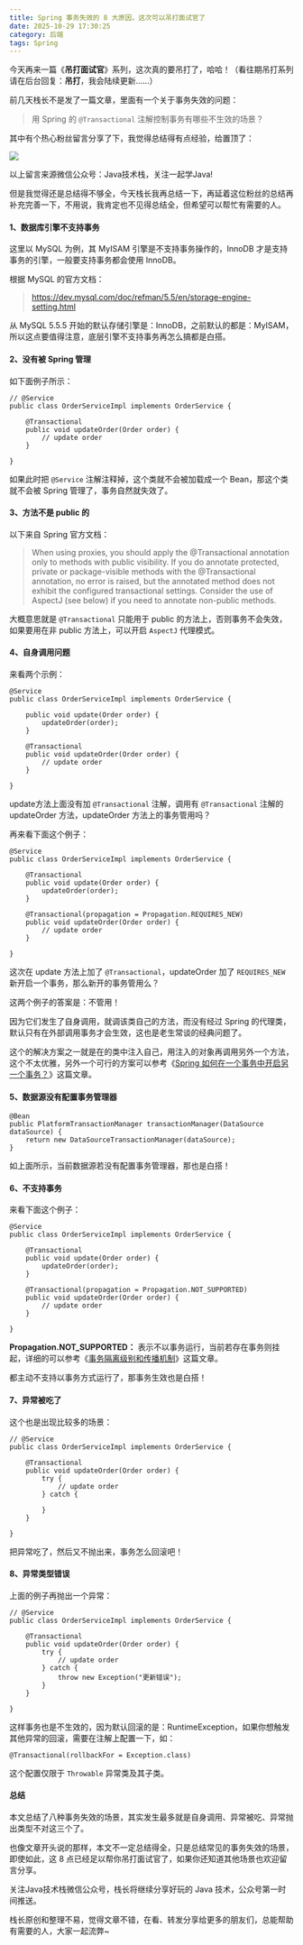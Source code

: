 ```yaml
---
title: Spring 事务失效的 8 大原因，这次可以吊打面试官了
date: 2025-10-29 17:30:25
category: 后端
tags: Spring
---
```


今天再来一篇《**吊打面试官**》系列，这次真的要吊打了，哈哈！（看往期吊打系列请在后台回复：**吊打**，我会陆续更新……）

前几天栈长不是发了一篇文章，里面有一个关于事务失效的问题：

> 用 Spring 的 `@Transactional` 注解控制事务有哪些不生效的场景？

其中有个热心粉丝留言分享了下，我觉得总结得有点经验，给置顶了：

![](http://img.javastack.cn/20191219104951.png)

以上留言来源微信公众号：Java技术栈，关注一起学Java!

但是我觉得还是总结得不够全，今天栈长我再总结一下，再延着这位粉丝的总结再补充完善一下，不用说，我肯定也不见得总结全，但希望可以帮忙有需要的人。

#### 1、数据库引擎不支持事务

这里以 MySQL 为例，其 MyISAM 引擎是不支持事务操作的，InnoDB 才是支持事务的引擎，一般要支持事务都会使用 InnoDB。

根据 MySQL 的官方文档：

> https://dev.mysql.com/doc/refman/5.5/en/storage-engine-setting.html

从 MySQL 5.5.5 开始的默认存储引擎是：InnoDB，之前默认的都是：MyISAM，所以这点要值得注意，底层引擎不支持事务再怎么搞都是白搭。

#### 2、没有被 Spring 管理

如下面例子所示：

```
// @Service
public class OrderServiceImpl implements OrderService {

    @Transactional
    public void updateOrder(Order order) {
        // update order
    }
    
}
```

如果此时把 `@Service` 注解注释掉，这个类就不会被加载成一个 Bean，那这个类就不会被 Spring 管理了，事务自然就失效了。

#### 3、方法不是 public 的

以下来自 Spring 官方文档：

> When using proxies, you should apply the @Transactional annotation only to methods with public visibility. If you do annotate protected, private or package-visible methods with the @Transactional annotation, no error is raised, but the annotated method does not exhibit the configured transactional settings. Consider the use of AspectJ (see below) if you need to annotate non-public methods.

大概意思就是 `@Transactional` 只能用于 public 的方法上，否则事务不会失效，如果要用在非 public 方法上，可以开启 `AspectJ` 代理模式。

#### 4、自身调用问题

来看两个示例：

```
@Service
public class OrderServiceImpl implements OrderService {

    public void update(Order order) {
        updateOrder(order);
    }
    
    @Transactional
    public void updateOrder(Order order) {
        // update order
    }
    
}
```

update方法上面没有加 `@Transactional` 注解，调用有 `@Transactional` 注解的 updateOrder 方法，updateOrder 方法上的事务管用吗？

再来看下面这个例子：

```
@Service
public class OrderServiceImpl implements OrderService {

    @Transactional
    public void update(Order order) {
        updateOrder(order);
    }
    
    @Transactional(propagation = Propagation.REQUIRES_NEW)
    public void updateOrder(Order order) {
        // update order
    }
    
}
```

这次在 update 方法上加了 `@Transactional`，updateOrder 加了 `REQUIRES_NEW` 新开启一个事务，那么新开的事务管用么？

这两个例子的答案是：不管用！

因为它们发生了自身调用，就调该类自己的方法，而没有经过 Spring 的代理类，默认只有在外部调用事务才会生效，这也是老生常谈的经典问题了。

这个的解决方案之一就是在的类中注入自己，用注入的对象再调用另外一个方法，这个不太优雅，另外一个可行的方案可以参考《[Spring 如何在一个事务中开启另一个事务？](https://mp.weixin.qq.com/s/1TEBnmWynN4nwc6Q-oZfvw)》这篇文章。

#### 5、数据源没有配置事务管理器

```
@Bean
public PlatformTransactionManager transactionManager(DataSource dataSource) {
    return new DataSourceTransactionManager(dataSource);
}
```

如上面所示，当前数据源若没有配置事务管理器，那也是白搭！

#### 6、不支持事务

来看下面这个例子：

```
@Service
public class OrderServiceImpl implements OrderService {

    @Transactional
    public void update(Order order) {
        updateOrder(order);
    }
    
    @Transactional(propagation = Propagation.NOT_SUPPORTED)
    public void updateOrder(Order order) {
        // update order
    }
    
}
```

**Propagation.NOT_SUPPORTED：** 表示不以事务运行，当前若存在事务则挂起，详细的可以参考《[事务隔离级别和传播机制](https://mp.weixin.qq.com/s/RTEMPBB6AFmmdj0uw1SDsg)》这篇文章。

都主动不支持以事务方式运行了，那事务生效也是白搭！


#### 7、异常被吃了

这个也是出现比较多的场景：

```
// @Service
public class OrderServiceImpl implements OrderService {

    @Transactional
    public void updateOrder(Order order) {
        try {
            // update order
        } catch {
            
        }
    }
    
}
```

把异常吃了，然后又不抛出来，事务怎么回滚吧！


#### 8、异常类型错误

上面的例子再抛出一个异常：

```
// @Service
public class OrderServiceImpl implements OrderService {

    @Transactional
    public void updateOrder(Order order) {
        try {
            // update order
        } catch {
            throw new Exception("更新错误");
        }
    }
    
}
```

这样事务也是不生效的，因为默认回滚的是：RuntimeException，如果你想触发其他异常的回滚，需要在注解上配置一下，如：

```
@Transactional(rollbackFor = Exception.class)
```

这个配置仅限于 `Throwable` 异常类及其子类。

#### 总结

本文总结了八种事务失效的场景，其实发生最多就是自身调用、异常被吃、异常抛出类型不对这三个了。

也像文章开头说的那样，本文不一定总结得全，只是总结常见的事务失效的场景，即使如此，这 8 点已经足以帮你吊打面试官了，如果你还知道其他场景也欢迎留言分享。

关注Java技术栈微信公众号，栈长将继续分享好玩的 Java 技术，公众号第一时间推送。

栈长原创和整理不易，觉得文章不错，在看、转发分享给更多的朋友们，总能帮助有需要的人，大家一起流弊~

